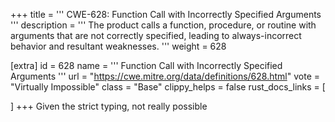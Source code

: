 +++
title = '''
CWE-628: Function Call with Incorrectly Specified Arguments
'''
description	= '''
The product calls a function, procedure, or routine with arguments that are not correctly specified, leading to always-incorrect behavior and resultant weaknesses.
'''
weight = 628

[extra]
id = 628
name = '''
Function Call with Incorrectly Specified Arguments
'''
url = "https://cwe.mitre.org/data/definitions/628.html"
vote = "Virtually Impossible"
class = "Base"
clippy_helps = false
rust_docs_links = [
	
]
+++
Given the strict typing, not really possible